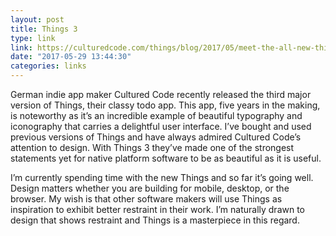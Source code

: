 ```yaml
---
layout: post
title: Things 3
type: link
link: https://culturedcode.com/things/blog/2017/05/meet-the-all-new-things/
date: "2017-05-29 13:44:30"
categories: links
---
```

German indie app maker Cultured Code recently released the third major version of Things, their classy todo app. This app, five years in the making, is noteworthy as it’s an incredible example of beautiful typography and iconography that carries a delightful user interface. I’ve bought and used previous versions of Things and have always admired Cultured Code’s attention to design. With Things 3 they’ve made one of the strongest statements yet for native platform software to be as beautiful as it is useful.

I’m currently spending time with the new Things and so far it’s going well. Design matters whether you are building for mobile, desktop, or the browser. My wish is that other software makers will use Things as inspiration to exhibit better restraint in their work. I’m naturally drawn to design that shows restraint and Things is a masterpiece in this regard.
